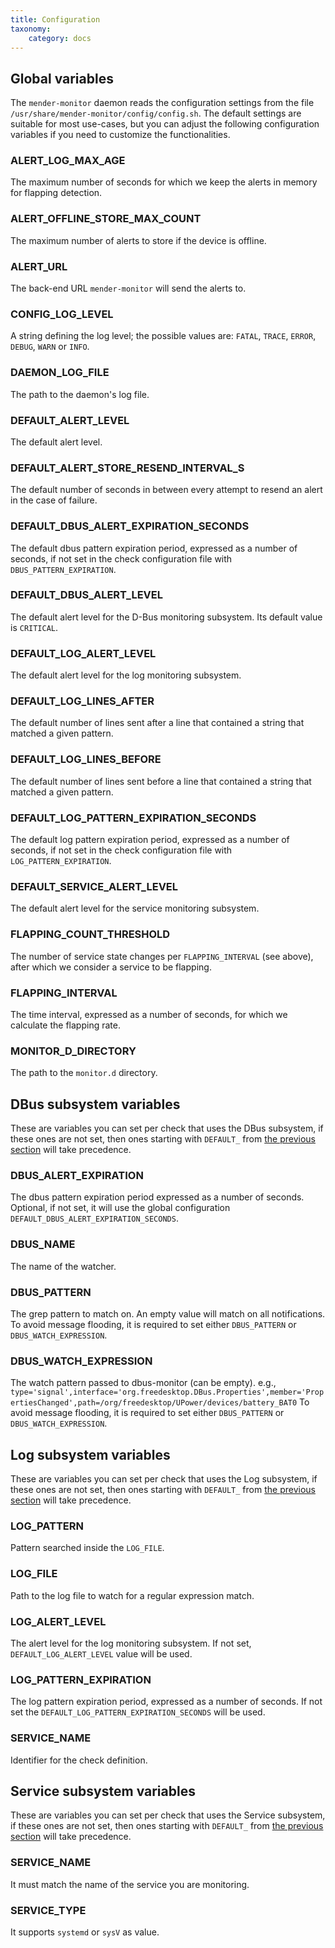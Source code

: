 ```yaml
---
title: Configuration
taxonomy:
    category: docs
---
```

## Global variables

The `mender-monitor` daemon reads the configuration settings from the file
`/usr/share/mender-monitor/config/config.sh`. The default settings are suitable
for most use-cases, but you can adjust the following configuration variables
if you need to customize the functionalities.

### ALERT_LOG_MAX_AGE

The maximum number of seconds for which we keep the alerts in memory for flapping detection.

### ALERT_OFFLINE_STORE_MAX_COUNT

The maximum number of alerts to store if the device is offline.

### ALERT_URL

The back-end URL `mender-monitor` will send the alerts to.

### CONFIG_LOG_LEVEL

A string defining the log level; the possible values are: `FATAL`, `TRACE`, `ERROR`, `DEBUG`, `WARN` or `INFO`.

### DAEMON_LOG_FILE

The path to the daemon's log file.

### DEFAULT_ALERT_LEVEL

The default alert level.

### DEFAULT_ALERT_STORE_RESEND_INTERVAL_S

The default number of seconds in between every attempt to resend an alert in the case of failure.

### DEFAULT_DBUS_ALERT_EXPIRATION_SECONDS

The default dbus pattern expiration period, expressed as a number of seconds, if not set in the check configuration file with `DBUS_PATTERN_EXPIRATION`.

### DEFAULT_DBUS_ALERT_LEVEL

The default alert level for the D-Bus monitoring subsystem. Its default value is `CRITICAL`.

### DEFAULT_LOG_ALERT_LEVEL

The default alert level for the log monitoring subsystem.

### DEFAULT_LOG_LINES_AFTER

The default number of lines sent after a line that contained a string that matched a given pattern.

### DEFAULT_LOG_LINES_BEFORE

The default number of lines sent before a line that contained a string that matched a given pattern.

### DEFAULT_LOG_PATTERN_EXPIRATION_SECONDS

The default log pattern expiration period, expressed as a number of seconds, if not set in the check configuration file with `LOG_PATTERN_EXPIRATION`.

### DEFAULT_SERVICE_ALERT_LEVEL

The default alert level for the service monitoring subsystem.

### FLAPPING_COUNT_THRESHOLD

The number of service state changes per `FLAPPING_INTERVAL` (see above), after which we consider a service to be flapping.

### FLAPPING_INTERVAL

The time interval, expressed as a number of seconds, for which we calculate the flapping rate.

### MONITOR_D_DIRECTORY

The path to the `monitor.d` directory.

## DBus subsystem variables

These are variables you can set per check that uses the DBus subsystem, if these ones are not set, then ones starting with `DEFAULT_` from [the previous section](#global-variables) will take precedence.

### DBUS_ALERT_EXPIRATION

The dbus pattern expiration period expressed as a number of seconds. Optional, if not set, it will use the global configuration `DEFAULT_DBUS_ALERT_EXPIRATION_SECONDS`.

### DBUS_NAME

The name of the watcher.

### DBUS_PATTERN

The grep pattern to match on. An empty value will match on all notifications.
To avoid message flooding, it is required to set either `DBUS_PATTERN` or `DBUS_WATCH_EXPRESSION`.

### DBUS_WATCH_EXPRESSION

The watch pattern passed to dbus-monitor (can be empty). e.g.,  `type='signal',interface='org.freedesktop.DBus.Properties',member='PropertiesChanged',path=/org/freedesktop/UPower/devices/battery_BAT0`
To avoid message flooding, it is required to set either `DBUS_PATTERN` or `DBUS_WATCH_EXPRESSION`.

## Log subsystem variables

These are variables you can set per check that uses the Log subsystem, if these ones are not set, then ones starting with `DEFAULT_` from [the previous section](#global-variables) will take precedence.

### LOG_PATTERN

Pattern searched inside the `LOG_FILE`.

### LOG_FILE

Path to the log file to watch for a regular expression match.

### LOG_ALERT_LEVEL

The alert level for the log monitoring subsystem. If not set, `DEFAULT_LOG_ALERT_LEVEL` value will be used.

### LOG_PATTERN_EXPIRATION

The log pattern expiration period, expressed as a number of seconds. If not set the `DEFAULT_LOG_PATTERN_EXPIRATION_SECONDS` will be used.

### SERVICE_NAME

Identifier for the check definition.

## Service subsystem variables

These are variables you can set per check that uses the Service subsystem, if these ones are not set, then ones starting with `DEFAULT_` from [the previous section](#global-variables) will take precedence.

### SERVICE_NAME

It must match the name of the service you are monitoring.

### SERVICE_TYPE

It supports `systemd` or `sysV` as value.
